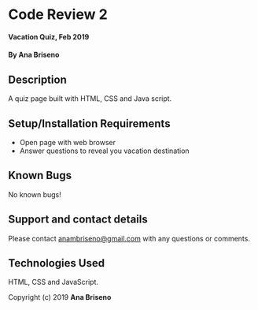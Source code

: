 # Code Review 2

#### Vacation Quiz, Feb 2019

#### By Ana Briseno

## Description

A quiz page built with HTML, CSS and Java script.

## Setup/Installation Requirements

* Open page with web browser
* Answer questions to reveal you vacation destination

## Known Bugs
No known bugs!

## Support and contact details

Please contact anambriseno@gmail.com with any questions or comments.

## Technologies Used

HTML, CSS and JavaScript.

Copyright (c) 2019 **Ana Briseno**
